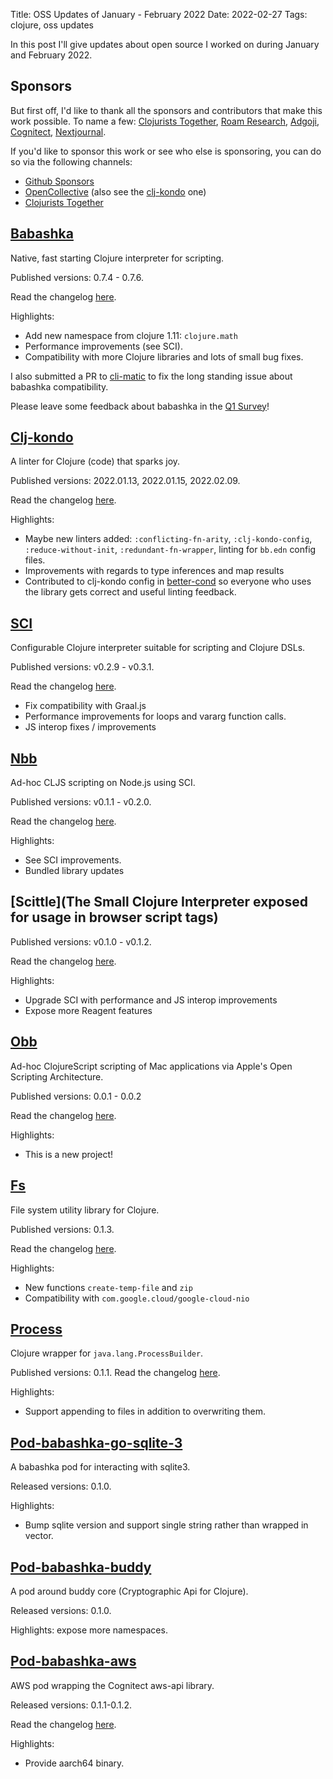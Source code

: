 Title: OSS Updates of January - February 2022
Date: 2022-02-27
Tags: clojure, oss updates

In this post I'll give updates about open source I worked on during January and February 2022.

## Sponsors

But first off, I'd like to thank all the sponsors and contributors that make
this work possible. To name a few: [Clojurists
Together](https://clojuriststogether.org/), [Roam
Research](https://roamresearch.com/), [Adgoji](https://www.adgoji.com/),
[Cognitect](https://www.cognitect.com/),
[Nextjournal](https://nextjournal.com/).

If you'd like to sponsor this work or see who else is sponsoring, you can do so via the
following channels:

- [Github Sponsors](https://github.com/sponsors/borkdude)
- [OpenCollective](https://opencollective.com/babashka) (also see the [clj-kondo](https://opencollective.com/clj-kondo) one)
- [Clojurists Together](https://www.clojuriststogether.org/)

## [Babashka](https://github.com/babashka/babashka)

Native, fast starting Clojure interpreter for scripting.

Published versions: 0.7.4 - 0.7.6.

Read the changelog [here](https://github.com/babashka/babashka/blob/master/CHANGELOG.md).

Highlights:

- Add new namespace from clojure 1.11: `clojure.math`
- Performance improvements (see SCI).
- Compatibility with more Clojure libraries and lots of small bug fixes.

I also submitted a PR to [cli-matic](https://github.com/l3nz/cli-matic) to fix
the long standing issue about babashka compatibility.

Please leave some feedback about babashka in the [Q1 Survey](https://forms.gle/ko3NjDg2SwXeEoNQ9)!

## [Clj-kondo](https://github.com/clj-kondo/clj-kondo)

A linter for Clojure (code) that sparks joy.

Published versions: 2022.01.13, 2022.01.15, 2022.02.09.

Read the changelog [here](https://github.com/clj-kondo/clj-kondo/blob/master/CHANGELOG.md).

Highlights:

- Maybe new linters added: `:conflicting-fn-arity`, `:clj-kondo-config`,
  `:reduce-without-init`, `:redundant-fn-wrapper`, linting for `bb.edn` config
  files.
- Improvements with regards to type inferences and map results
- Contributed to clj-kondo config in
  [better-cond](https://github.com/Engelberg/better-cond/tree/master/resources/clj-kondo.exports/better-cond/better-cond)
  so everyone who uses the library gets correct and useful linting feedback.

## [SCI](https://github.com/babashka/sci)

Configurable Clojure interpreter suitable for scripting and Clojure DSLs.

Published versions: v0.2.9 - v0.3.1.

Read the changelog [here](https://github.com/babashka/sci/blob/master/CHANGELOG.md).

- Fix compatibility with Graal.js
- Performance improvements for loops and vararg function calls.
- JS interop fixes / improvements

## [Nbb](https://github.com/babashka/nbb)

Ad-hoc CLJS scripting on Node.js using SCI.

Published versions: v0.1.1 - v0.2.0.

Read the changelog [here](https://github.com/babashka/nbb/blob/main/CHANGELOG.md).

Highlights:

- See SCI improvements.
- Bundled library updates

## [Scittle](The Small Clojure Interpreter exposed for usage in browser script tags)

Published versions: v0.1.0 - v0.1.2.

Read the changelog [here](https://github.com/babashka/scittle/blob/main/CHANGELOG.md).

Highlights:

- Upgrade SCI with performance and JS interop improvements
- Expose more Reagent features

## [Obb](https://github.com/babashka/obb)

Ad-hoc ClojureScript scripting of Mac applications via Apple's Open Scripting
Architecture.

Published versions: 0.0.1 - 0.0.2

Read the changelog [here](https://github.com/babashka/obb/blob/main/CHANGELOG.md).

Highlights:

- This is a new project!

## [Fs](https://github.com/babashka/fs)

File system utility library for Clojure.

Published versions: 0.1.3.

Read the changelog [here](https://github.com/babashka/fs/blob/master/CHANGELOG.md).

Highlights:

- New functions `create-temp-file` and `zip`
- Compatibility with `com.google.cloud/google-cloud-nio`

## [Process](https://github.com/babashka/process)

Clojure wrapper for `java.lang.ProcessBuilder`.

Published versions: 0.1.1.
Read the changelog [here](https://github.com/babashka/process/blob/master/CHANGELOG.md).

Highlights:

- Support appending to files in addition to overwriting them.

## [Pod-babashka-go-sqlite-3](https://github.com/babashka/pod-babashka-go-sqlite3)

A babashka pod for interacting with sqlite3.

Released versions: 0.1.0.

Highlights:

- Bump sqlite version and support single string rather than wrapped in vector.

## [Pod-babashka-buddy](https://github.com/babashka/pod-babashka-buddy)

A pod around buddy core (Cryptographic Api for Clojure).

Released versions: 0.1.0.

Highlights: expose more namespaces.

## [Pod-babashka-aws](https://github.com/babashka/pod-babashka-aws)

AWS pod wrapping the Cognitect aws-api library.

Released versions: 0.1.1-0.1.2.

Read the changelog [here](https://github.com/babashka/pod-babashka-aws/blob/main/CHANGELOG.md).

Highlights:

- Provide aarch64 binary.
